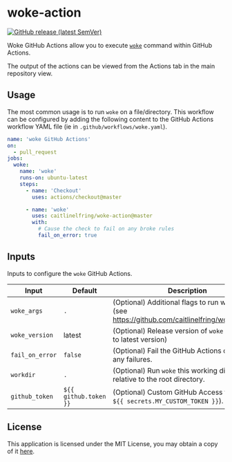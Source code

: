 # woke-action

[![GitHub release (latest SemVer)](https://img.shields.io/github/v/release/caitlinelfring/woke-action?logo=github&sort=semver)](https://github.com/caitlinelfring/woke-action/releases)

Woke GitHub Actions allow you to execute [`woke`](https://github.com/caitlinelfring/woke) command within GitHub Actions.

The output of the actions can be viewed from the Actions tab in the main repository view.

## Usage

The most common usage is to run `woke` on a file/directory. This workflow can be configured by adding the following content to the GitHub Actions workflow YAML file (ie in `.github/workflows/woke.yaml`).

```yaml
name: 'woke GitHub Actions'
on:
  - pull_request
jobs:
  woke:
    name: 'woke'
    runs-on: ubuntu-latest
    steps:
      - name: 'Checkout'
        uses: actions/checkout@master

      - name: 'woke'
        uses: caitlinelfring/woke-action@master
        with:
          # Cause the check to fail on any broke rules
          fail_on_error: true
```

## Inputs

Inputs to configure the `woke` GitHub Actions.

| Input            | Default               | Description                                                                                       |
|------------------|-----------------------|---------------------------------------------------------------------------------------------------|
| `woke_args`      | `.`                   | (Optional) Additional flags to run woke with (see <https://github.com/caitlinelfring/woke#usage>) |
| `woke_version`   | latest                | (Optional) Release version of `woke` (defaults to latest version)                                 |
| `fail_on_error`  | `false`               | (Optional) Fail the GitHub Actions check for any failures.                                        |
| `workdir`        | `.`                   | (Optional) Run `woke` this working directory relative to the root directory.                      |
| `github_token`   | `${{ github.token }}` | (Optional) Custom GitHub Access token (ie `${{ secrets.MY_CUSTOM_TOKEN }}`).                      |

## License

This application is licensed under the MIT License, you may obtain a copy of it
[here](https://github.com/caitlinelfring/woke-action-reviewdog/blob/main/LICENSE).
